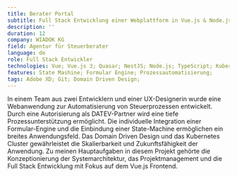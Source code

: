 ```yaml
---
title: Berater Portal
subtitle: Full Stack Entwicklung einer Webplattform in Vue.js & Node.js
description: ''
duration: 12
company: WIADOK KG
field: Agentur für Steuerberater
language: de
role: Full Stack Entwickler
technologies: Vue; Vue.js 3; Quasar; NestJS; Node.js; TypeScript; Kubernetes
features: State Mashine; Formular Engine; Prozessautomatisierung;
tags: Adobe XD; Git; Domain Driven Design;
---
```


In einem Team aus zwei Entwicklern und einer UX-Designerin wurde eine Webanwendung zur Automatisierung von Steuerprozessen entwickelt. Durch eine Autorisierung als DATEV-Partner wird eine tiefe Prozessunterstützung ermöglicht. Die individuelle Integration einer Formular-Engine und die Einbindung einer State-Machine ermöglichen ein breites Anwendungsfeld. Das Domain Driven Design und das Kubernetes Cluster gewährleistet die Skalierbarkeit und Zukunftsfähigkeit der Anwendung. Zu meinen Hauptaufgaben in diesem Projekt gehörte die Konzeptionierung der Systemarchitektur, das Projektmanagement und die Full Stack Entwicklung mit Fokus auf dem Vue.js Frontend.
